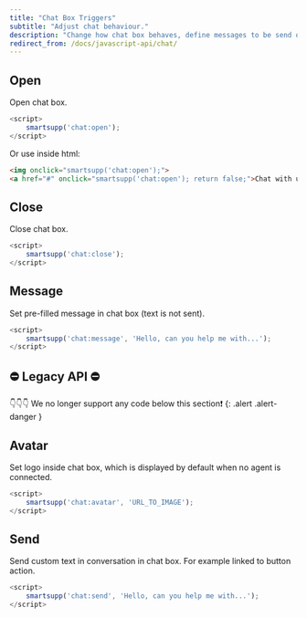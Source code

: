 ```yaml
---
title: "Chat Box Triggers"
subtitle: "Adjust chat behaviour."
description: "Change how chat box behaves, define messages to be send or set your language."
redirect_from: /docs/javascript-api/chat/
---
```


## Open

Open chat box.

```js
<script>
	smartsupp('chat:open');
</script>
```

Or use inside html:

```html
<img onclick="smartsupp('chat:open');">
<a href="#" onclick="smartsupp('chat:open'); return false;">Chat with us</a>
```

## Close

Close chat box.

```js
<script>
	smartsupp('chat:close');
</script>
```

## Message

Set pre-filled message in chat box (text is not sent).

```js
<script>
	smartsupp('chat:message', 'Hello, can you help me with...');
</script>
```

## ⛔ Legacy API ⛔ 
👇👇👇 We no longer support any code below this section❗
{: .alert .alert-danger }

## Avatar

Set logo inside chat box, which is displayed by default when no agent is connected.

```js
<script>
	smartsupp('chat:avatar', 'URL_TO_IMAGE');
</script>
```

## Send

Send custom text in conversation in chat box. For example linked to button action.

```js
<script>
	smartsupp('chat:send', 'Hello, can you help me with...');
</script>
```
